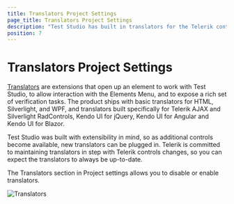 ```yaml
---
title: Translators Project Settings
page_title: Translators Project Settings
description: "Test Studio has built in translators for the Telerik controls. Test Studio provides Basic translators for HTML, Silverlight, and WPF, and translators built specifically for Telerik AJAX and Silverlight RadControls, KendoUI for jQuery and KendoUI for Angular"
position: 7
---
```

# Translators Project Settings

<a href="/getting-started/test-recording/translators" target="_blank">Translators</a> are extensions that open up an element to work with Test Studio, to allow interaction with the Elements Menu, and to expose a rich set of verification tasks. The product ships with basic translators for HTML, Silverlight, and WPF, and translators built specifically for Telerik AJAX and Silverlight RadControls, Kendo UI for jQuery, Kendo UI for Angular and Kendo UI for Blazor.

Test Studio was built with extensibility in mind, so as additional controls become available, new translators can be plugged in. Telerik is committed to maintaining translators in step with Telerik controls changes, so you can expect the translators to always be up-to-date.

The Translators section in Project settings allows you to disable or enable translators.

![Translators][1]

[1]: /img/features/project-settings/translators/fig1.png